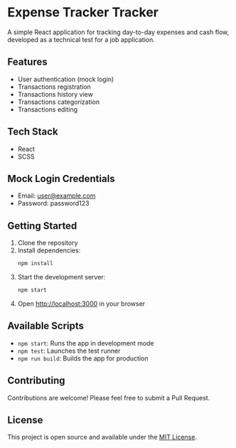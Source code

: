 # Expense Tracker Tracker

A simple React application for tracking day-to-day expenses and cash flow, developed as a technical test for a job application.

## Features

- User authentication (mock login)
- Transactions registration
- Transactions history view
- Transactions categorization
- Transactions editing

## Tech Stack

- React
- SCSS

## Mock Login Credentials

- Email: user@example.com
- Password: password123

## Getting Started

1. Clone the repository
2. Install dependencies:
   ```bash
   npm install
   ```
3. Start the development server:
   ```bash
   npm start
   ```
4. Open [http://localhost:3000](http://localhost:3000) in your browser

## Available Scripts

- `npm start`: Runs the app in development mode
- `npm test`: Launches the test runner
- `npm run build`: Builds the app for production

## Contributing

Contributions are welcome! Please feel free to submit a Pull Request.

## License

This project is open source and available under the [MIT License](LICENSE).
